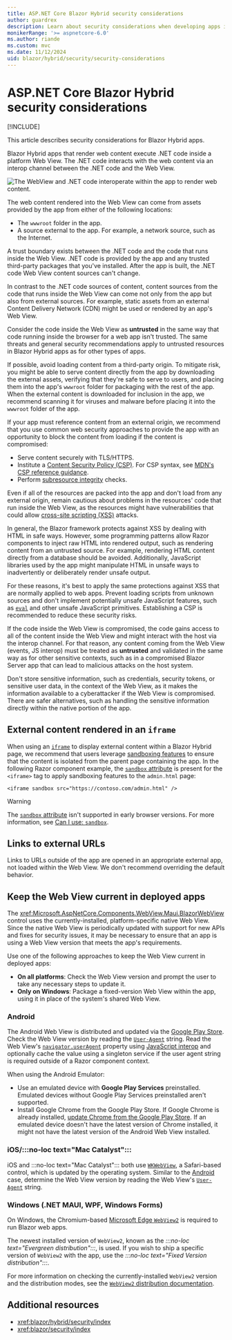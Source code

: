 ```yaml
---
title: ASP.NET Core Blazor Hybrid security considerations
author: guardrex
description: Learn about security considerations when developing apps in Blazor Hybrid.
monikerRange: '>= aspnetcore-6.0'
ms.author: riande
ms.custom: mvc
ms.date: 11/12/2024
uid: blazor/hybrid/security/security-considerations
---
```

# ASP.NET Core Blazor Hybrid security considerations

[!INCLUDE[](~/includes/not-latest-version.md)]

<!-- This topic drops loc for "Mac Catalyst" -->

This article describes security considerations for Blazor Hybrid apps.

Blazor Hybrid apps that render web content execute .NET code inside a platform Web View. The .NET code interacts with the web content via an interop channel between the .NET code and the Web View.

![The WebView and .NET code interoperate within the app to render web content.](~/blazor/hybrid/security/index/_static/figure01.png)

The web content rendered into the Web View can come from assets provided by the app from either of the following locations:

* The `wwwroot` folder in the app.
* A source external to the app. For example, a network source, such as the Internet.

A trust boundary exists between the .NET code and the code that runs inside the Web View. .NET code is provided by the app and any trusted third-party packages that you've installed. After the app is built, the .NET code Web View content sources can't change.

In contrast to the .NET code sources of content, content sources from the code that runs inside the Web View can come not only from the app but also from external sources. For example, static assets from an external Content Delivery Network (CDN) might be used or rendered by an app's Web View.

Consider the code inside the Web View as **untrusted** in the same way that code running inside the browser for a web app isn't trusted. The same threats and general security recommendations apply to untrusted resources in Blazor Hybrid apps as for other types of apps.

If possible, avoid loading content from a third-party origin. To mitigate risk, you might be able to serve content directly from the app by downloading the external assets, verifying that they're safe to serve to users, and placing them into the app's `wwwroot` folder for packaging with the rest of the app. When the external content is downloaded for inclusion in the app, we recommend scanning it for viruses and malware before placing it into the `wwwroot` folder of the app.

If your app must reference content from an external origin, we recommend that you use common web security approaches to provide the app with an opportunity to block the content from loading if the content is compromised:

* Serve content securely with TLS/HTTPS.
* Institute a [Content Security Policy (CSP)](https://developer.mozilla.org/docs/Web/HTTP/Guides/CSP). For CSP syntax, see [MDN's CSP reference guidance](https://developer.mozilla.org/docs/Web/HTTP/Headers/Content-Security-Policy).
* Perform [subresource integrity](https://developer.mozilla.org/docs/Web/Security/Subresource_Integrity) checks.

Even if all of the resources are packed into the app and don't load from any external origin, remain cautious about problems in the resources' code that run inside the Web View, as the resources might have vulnerabilities that could allow [cross-site scripting (XSS)](xref:blazor/security/interactive-server-side-rendering#cross-site-scripting-xss) attacks.

In general, the Blazor framework protects against XSS by dealing with HTML in safe ways. However, some programming patterns allow Razor components to inject raw HTML into rendered output, such as rendering content from an untrusted source. For example, rendering HTML content directly from a database should be avoided. Additionally, JavaScript libraries used by the app might manipulate HTML in unsafe ways to inadvertently or deliberately render unsafe output.

For these reasons, it's best to apply the same protections against XSS that are normally applied to web apps. Prevent loading scripts from unknown sources and don't implement potentially unsafe JavaScript features, such as [`eval`](https://developer.mozilla.org/docs/Web/JavaScript/Reference/Global_Objects/eval) and other unsafe JavaScript primitives. Establishing a CSP is recommended to reduce these security risks.

If the code inside the Web View is compromised, the code gains access to all of the content inside the Web View and might interact with the host via the interop channel. For that reason, any content coming from the Web View (events, JS interop) must be treated as **untrusted** and validated in the same way as for other sensitive contexts, such as in a compromised Blazor Server app that can lead to malicious attacks on the host system.

Don't store sensitive information, such as credentials, security tokens, or sensitive user data, in the context of the Web View, as it makes the information available to a cyberattacker if the Web View is compromised. There are safer alternatives, such as handling the sensitive information directly within the native portion of the app.

## External content rendered in an `iframe`

When using an [`iframe`](https://developer.mozilla.org/docs/Web/HTML/Element/iframe) to display external content within a Blazor Hybrid page, we recommend that users leverage [sandboxing features](https://developer.mozilla.org/docs/Web/HTML/Element/iframe) to ensure that the content is isolated from the parent page containing the app. In the following Razor component example, the [`sandbox` attribute](https://developer.mozilla.org/docs/Web/HTML/Element/iframe) is present for the `<iframe>` tag to apply sandboxing features to the `admin.html` page:

```razor
<iframe sandbox src="https://contoso.com/admin.html" />
```

> [!WARNING]
> The [`sandbox` attribute](https://developer.mozilla.org/docs/Web/HTML/Element/iframe) isn't supported in early browser versions. For more information, see [Can I use: `sandbox`](https://caniuse.com/?search=sandbox).

## Links to external URLs

Links to URLs outside of the app are opened in an appropriate external app, not loaded within the Web View. We don't recommend overriding the default behavior.

## Keep the Web View current in deployed apps

The <xref:Microsoft.AspNetCore.Components.WebView.Maui.BlazorWebView> control uses the currently-installed, platform-specific native Web View. Since the native Web View is periodically updated with support for new APIs and fixes for security issues, it may be necessary to ensure that an app is using a Web View version that meets the app's requirements.

Use one of the following approaches to keep the Web View current in deployed apps:

* **On all platforms**: Check the Web View version and prompt the user to take any necessary steps to update it.
* **Only on Windows**: Package a fixed-version Web View within the app, using it in place of the system's shared Web View.

### Android

The Android Web View is distributed and updated via the [Google Play Store](https://play.google.com/store/apps/details?id=com.google.android.webview). Check the Web View version by reading the [`User-Agent`](https://developer.mozilla.org/docs/Web/HTTP/Headers/User-Agent) string. Read the Web View's [`navigator.userAgent`](https://developer.mozilla.org/docs/Web/API/Navigator/userAgent) property using [JavaScript interop](xref:blazor/js-interop/index) and optionally cache the value using a singleton service if the user agent string is required outside of a Razor component context.

When using the Android Emulator:

* Use an emulated device with **Google Play Services** preinstalled. Emulated devices without Google Play Services preinstalled aren't supported.
* Install Google Chrome from the Google Play Store. If Google Chrome is already installed, [update Chrome from the Google Play Store](https://support.google.com/chrome/answer/95414?hl=en&co=GENIE.Platform%3DAndroid). If an emulated device doesn't have the latest version of Chrome installed, it might not have the latest version of the Android Web View installed.

### iOS/:::no-loc text="Mac Catalyst":::

iOS and :::no-loc text="Mac Catalyst"::: both use [`WKWebView`](https://developer.apple.com/documentation/webkit/wkwebview), a Safari-based control, which is updated by the operating system. Similar to the [Android](#android) case, determine the Web View version by reading the Web View's [`User-Agent`](https://developer.mozilla.org/docs/Web/HTTP/Headers/User-Agent) string.

### Windows (.NET MAUI, WPF, Windows Forms)

On Windows, the Chromium-based [Microsoft Edge `WebView2`](/microsoft-edge/webview2/) is required to run Blazor web apps.

The newest installed version of `WebView2`, known as the *:::no-loc text="Evergreen distribution":::*, is used. If you wish to ship a specific version of `WebView2` with the app, use the *:::no-loc text="Fixed Version distribution":::*.

For more information on checking the currently-installed `WebView2` version and the distribution modes, see the [`WebView2` distribution documentation](/microsoft-edge/webview2/concepts/distribution).

## Additional resources

* <xref:blazor/hybrid/security/index>
* <xref:blazor/security/index>
